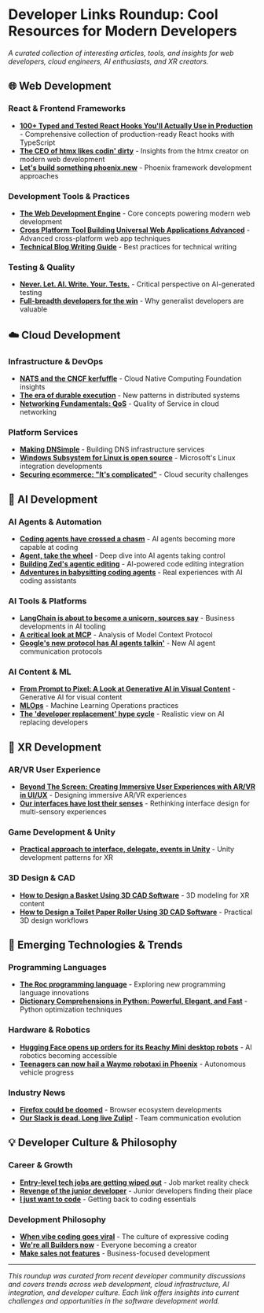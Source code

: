 # Developer Links Roundup: Cool Resources for Modern Developers

*A curated collection of interesting articles, tools, and insights for web developers, cloud engineers, AI enthusiasts, and XR creators.*

## 🌐 Web Development

### React & Frontend Frameworks
- **[100+ Typed and Tested React Hooks You'll Actually Use in Production](https://dev.to/taarnn/100-typed-and-tested-react-hooks-youll-actually-use-in-production-afk)** - Comprehensive collection of production-ready React hooks with TypeScript
- **[The CEO of htmx likes codin' dirty](https://changelog.com/podcast/646)** - Insights from the htmx creator on modern web development
- **[Let's build something phoenix.new](https://changelog.com/friends/99)** - Phoenix framework development approaches

### Development Tools & Practices
- **[The Web Development Engine](https://changelog.com/podcast/643)** - Core concepts powering modern web development
- **[Cross Platform Tool Building Universal Web Applications Advanced](https://dev.to/github-recommend/cross-platform-tool-building-universal-web-applications-advanced-3bhg)** - Advanced cross-platform web app techniques
- **[Technical Blog Writing Guide](https://dev.to/github-recommend/technical-blog-writing-guide-54fc)** - Best practices for technical writing

### Testing & Quality
- **[Never. Let. AI. Write. Your. Tests.](https://changelog.com/news/148)** - Critical perspective on AI-generated testing
- **[Full-breadth developers for the win](https://changelog.com/news/151)** - Why generalist developers are valuable

## ☁️ Cloud Development

### Infrastructure & DevOps
- **[NATS and the CNCF kerfuffle](https://changelog.com/podcast/641)** - Cloud Native Computing Foundation insights
- **[The era of durable execution](https://changelog.com/podcast/636)** - New patterns in distributed systems
- **[Networking Fundamentals: QoS](https://dev.to/devopsfundamentals/networking-fundamentals-qos-4akm)** - Quality of Service in cloud networking

### Platform Services
- **[Making DNSimple](https://changelog.com/podcast/637)** - Building DNS infrastructure services
- **[Windows Subsystem for Linux is open source](https://changelog.com/news/145)** - Microsoft's Linux integration developments
- **[Securing ecommerce: "It's complicated"](https://changelog.com/podcast/633)** - Cloud security challenges

## 🤖 AI Development

### AI Agents & Automation
- **[Coding agents have crossed a chasm](https://changelog.com/news/150)** - AI agents becoming more capable at coding
- **[Agent, take the wheel](https://changelog.com/podcast/648)** - Deep dive into AI agents taking control
- **[Building Zed's agentic editing](https://changelog.com/podcast/640)** - AI-powered code editing integration
- **[Adventures in babysitting coding agents](https://changelog.com/friends/96)** - Real experiences with AI coding assistants

### AI Tools & Platforms
- **[LangChain is about to become a unicorn, sources say](https://techcrunch.com/2025/07/08/langchain-is-about-to-become-a-unicorn-sources-say/)** - Business developments in AI tooling
- **[A critical look at MCP](https://changelog.com/news/144)** - Analysis of Model Context Protocol
- **[Google's new protocol has AI agents talkin'](https://changelog.com/news/140)** - New AI agent communication protocols

### AI Content & ML
- **[From Prompt to Pixel: A Look at Generative AI in Visual Content](https://dev.to/azhan_j_71b0e414743b0dc0e/from-prompt-to-pixel-a-look-at-generative-ai-in-visual-content-56hn)** - Generative AI for visual content
- **[MLOps](https://dev.to/shubham_gupta_0adedafd271/mlops-5585)** - Machine Learning Operations practices
- **[The 'developer replacement' hype cycle](https://changelog.com/news/147)** - Realistic view on AI replacing developers

## 🥽 XR Development

### AR/VR User Experience
- **[Beyond The Screen: Creating Immersive User Experiences with AR/VR in UI/UX](https://dev.to/jennysmith7/beyond-the-screen-creating-immersive-user-experiences-with-arvr-in-uiux-2ahg)** - Designing immersive AR/VR experiences
- **[Our interfaces have lost their senses](https://changelog.com/news/136)** - Rethinking interface design for multi-sensory experiences

### Game Development & Unity
- **[Practical approach to interface, delegate, events in Unity](https://dev.to/kwesikwaa/practical-approach-to-interface-delegate-events-in-unity-2d57)** - Unity development patterns for XR

### 3D Design & CAD
- **[How to Design a Basket Using 3D CAD Software](https://dev.to/julia970/how-to-design-a-basket-using-3d-cad-software-gcp)** - 3D modeling for XR content
- **[How to Design a Toilet Paper Roller Using 3D CAD Software](https://dev.to/julia970/how-to-design-a-toilet-paper-roller-using-3d-cad-software-c4l)** - Practical 3D design workflows

## 🚀 Emerging Technologies & Trends

### Programming Languages
- **[The Roc programming language](https://changelog.com/podcast/645)** - Exploring new programming language innovations
- **[Dictionary Comprehensions in Python: Powerful, Elegant, and Fast](https://dev.to/techienadeem/dictionary-comprehensions-in-python-powerful-elegant-and-fast-3434)** - Python optimization techniques

### Hardware & Robotics
- **[Hugging Face opens up orders for its Reachy Mini desktop robots](https://techcrunch.com/2025/07/09/hugging-face-opens-up-orders-for-its-reachy-mini-desktop-robots/)** - AI robotics becoming accessible
- **[Teenagers can now hail a Waymo robotaxi in Phoenix](https://techcrunch.com/2025/07/08/teenagers-can-now-hail-a-waymo-robotaxi-in-phoenix/)** - Autonomous vehicle progress

### Industry News
- **[Firefox could be doomed](https://changelog.com/news/143)** - Browser ecosystem developments
- **[Our Slack is dead. Long live Zulip!](https://changelog.com/posts/our-slack-is-dead-long-live-zulip)** - Team communication evolution

## 💡 Developer Culture & Philosophy

### Career & Growth
- **[Entry-level tech jobs are getting wiped out](https://changelog.com/news/146)** - Job market reality check
- **[Revenge of the junior developer](https://changelog.com/news/137)** - Junior developers finding their place
- **[I just want to code](https://changelog.com/news/142)** - Getting back to coding essentials

### Development Philosophy
- **[When vibe coding goes viral](https://changelog.com/podcast/647)** - The culture of expressive coding
- **[We're all Builders now](https://changelog.com/podcast/644)** - Everyone becoming a creator
- **[Make sales not features](https://changelog.com/podcast/638)** - Business-focused development

---

*This roundup was curated from recent developer community discussions and covers trends across web development, cloud infrastructure, AI integration, and developer culture. Each link offers insights into current challenges and opportunities in the software development world.*